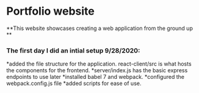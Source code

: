 # Portfolio website

**This website showcases creating a web application from the ground up **

### The first day I did an intial setup 9/28/2020:

*added the file structure for the application. react-client/src is what hosts the components for the frontend.
*server/index.js has the basic express endpoints to use later
*installed babel 7 and webpack.
*configured the webpack.config.js file
*added scripts for ease of use.
